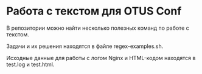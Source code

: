 # Работа с текстом для OTUS Conf

В репозитории можно найти несколько полезных команд по работе с текcтом.

Задачи и их решения находятся в файле regex-examples.sh. 

Исходные данные для работы с логом Nginx и HTML-кодом находятся в test.log и test.html.
